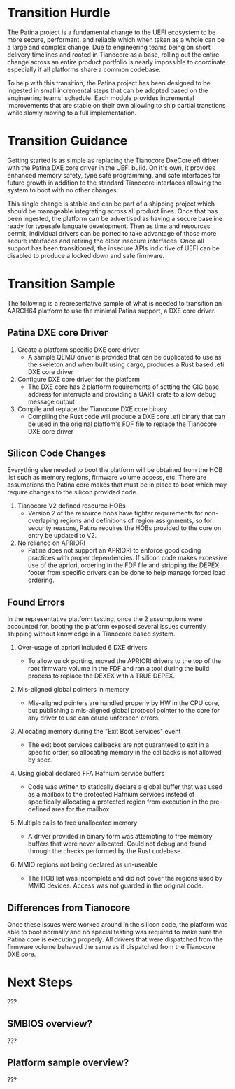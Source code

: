 # Transition Hurdle

  The Patina project is a fundamental change to the UEFI ecosystem to be more secure, performant,
  and reliable which when taken as a whole can be a large and complex change.  Due to engineering
  teams being on short delivery timelines and rooted in Tianocore as a base, rolling out the entire
  change across an entire product portfolio is nearly impossible to coordinate especially if all
  platforms share a common codebase.

  To help with this transition, the Patina project has been designed to be ingested in small incremental
  steps that can be adopted based on the engineering teams' schedule.  Each module provides incremental
  improvements that are stable on their own allowing to ship partial transtions while slowly moving to a
  full implementation.

# Transition Guidance

  Getting started is as simple as replacing the Tianocore DxeCore.efi driver with the Patina DXE core driver
  in the UEFI build.  On it's own, it provides enhanced memory safety, type safe programming, and safe interfaces
  for future growth in addition to the standard Tianocore interfaces allowing the system to boot with no other
  changes.

  This single change is stable and can be part of a shipping project which should be manageable integrating
  across all product lines.  Once that has been ingested, the platform can be advertised as having a secure
  baseline ready for typesafe languate development.  Then as time and resources permit, individual drivers
  can be ported to take advantage of those more secure interfaces and retiring the older insecure interfaces.
  Once all support has been transitioned, the insecure APIs indicitive of UEFI can be disabled to produce a
  locked down and safe firmware.

# Transition Sample

  The following is a representative sample of what is needed to transition an AARCH64 platform to use the minimal
  Patina support, a DXE core driver.

## Patina DXE core Driver
  1) Create a platform specific DXE core driver
       - A sample QEMU driver is provided that can be duplicated to use as the skeleton and when built using
         cargo, produces a Rust based .efi DXE core driver
  2) Configure DXE core driver for the platform
       - The DXE core has 2 platform requirements of setting the GIC base address for interrupts and providing a
         UART crate to allow debug message output
  3) Compile and replace the Tianocore DXE core binary
       - Compiling the Rust code will produce a DXE core .efi binary that can be used in the original platfom's
         FDF file to replace the Tianocore DXE core driver

## Silicon Code Changes

  Everything else needed to boot the platform will be obtained from the HOB list such as memory regions, firmware
  volume access, etc.  There are assumptions the Patina core makes that must be in place to boot which may require
  changes to the silicon provided code.

  1) Tianocore V2 defined resource HOBs
       - Version 2 of the resource hobs have tighter requirements for non-overlaping regions and definitions of region
         assignments, so for security reasons, Patina requires the HOBs provided to the core on entry be updated to V2.
  2) No reliance on APRIORI
       - Patina does not support an APRIORI to enforce good coding practices with proper dependencies.  If silicon code
         makes excessive use of the apriori, ordering in the FDF file and stripping the DEPEX footer from specific
         drivers can be done to help manage forced load ordering.

## Found Errors

  In the representative platform testing, once the 2 assumptions were accounted for, booting the platform exposed
  several issues currently shipping without knowledge in a Tianocore based system.

  1) Over-usage of apriori included 6 DXE drivers
       - To allow quick porting, moved the APRIORI drivers to the top of the root firmware volume in the FDF and ran a tool
         during the build process to replace the DEXEX with a TRUE DEPEX.

  2) Mis-aligned global pointers in memory
       - Mis-aligned pointers are handled properly by HW in the CPU core, but publishing a mis-aligned global protocol pointer
         to the core for any driver to use can cause unforseen errors.

  3) Allocating memory during the "Exit Boot Services" event
       - The exit boot services callbacks are not guaranteed to exit in a specific order, so allocating memory in the callbacks
         is not allowed by spec.

  4) Using global declared FFA Hafnium service buffers
       - Code was written to statically declare a global buffer that was used as a mailbox to the protected Hafnium services instead
         of specifically allocating a protected region from execution in the pre-defined area for the mailbox

  5) Multiple calls to free unallocated memory
       - A driver provided in binary form was attempting to free memory buffers that were never allocated.  Could not debug and
         found through the checks performed by the Rust codebase.

  6) MMIO regions not being declared as un-useable
       - The HOB list was incomplete and did not cover the regions used by MMIO devices.  Access was not guarded in the original code.

## Differences from Tianocore

  Once these issues were worked around in the silicon code, the platform was able to boot normally and no special testing was required
  to make sure the Patina core is executing properly.  All drivers that were dispatched from the firmware volume behaved the same as
  if dispatched from the Tianocore DXE core.


# Next Steps

???

## SMBIOS overview?

???

## Platform sample overview?

???
